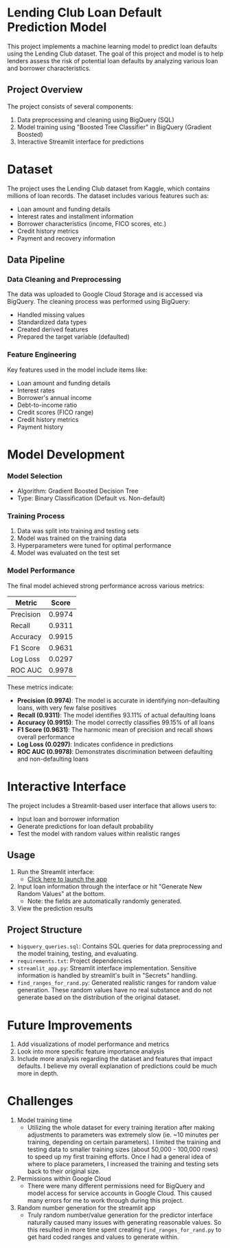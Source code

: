 # Lending Club Loan Default Prediction Model

This project implements a machine learning model to predict loan defaults using the Lending Club dataset. The goal of this project and model is to help lenders assess the risk of potential loan defaults by analyzing various loan and borrower characteristics. 

## Project Overview

The project consists of several components:
1. Data preprocessing and cleaning using BigQuery (SQL)
2. Model training using "Boosted Tree Classifier" in BigQuery (Gradient Boosted)
3. Interactive Streamlit interface for predictions


# Dataset

The project uses the Lending Club dataset from Kaggle, which contains millions of loan records. The dataset includes various features such as:
- Loan amount and funding details
- Interest rates and installment information
- Borrower characteristics (income, FICO scores, etc.)
- Credit history metrics
- Payment and recovery information

## Data Pipeline

### Data Cleaning and Preprocessing
The data was uploaded to Google Cloud Storage and is accessed via BigQuery. The cleaning process was performed using BigQuery:
- Handled missing values
- Standardized data types
- Created derived features
- Prepared the target variable (defaulted)

### Feature Engineering
Key features used in the model include items like:
- Loan amount and funding details
- Interest rates
- Borrower's annual income
- Debt-to-income ratio
- Credit scores (FICO range)
- Credit history metrics
- Payment history


# Model Development

### Model Selection
- Algorithm: Gradient Boosted Decision Tree
- Type: Binary Classification (Default vs. Non-default)

### Training Process
1. Data was split into training and testing sets
2. Model was trained on the training data
3. Hyperparameters were tuned for optimal performance
4. Model was evaluated on the test set

### Model Performance
The final model achieved strong performance across various metrics:

| Metric | Score |
|--------|--------|
| Precision | 0.9974 |
| Recall | 0.9311 |
| Accuracy | 0.9915 |
| F1 Score | 0.9631 |
| Log Loss | 0.0297 |
| ROC AUC | 0.9978 |

These metrics indicate:
- **Precision (0.9974)**: The model is accurate in identifying non-defaulting loans, with very few false positives
- **Recall (0.9311)**: The model identifies 93.11% of actual defaulting loans
- **Accuracy (0.9915)**: The model correctly classifies 99.15% of all loans
- **F1 Score (0.9631)**: The harmonic mean of precision and recall shows overall performance
- **Log Loss (0.0297)**: Indicates confidence in predictions
- **ROC AUC (0.9978)**: Demonstrates discrimination between defaulting and non-defaulting loans


# Interactive Interface

The project includes a Streamlit-based user interface that allows users to:
- Input loan and borrower information
- Generate predictions for loan default probability
- Test the model with random values within realistic ranges


## Usage

1. Run the Streamlit interface:  
   - [Click here to launch the app](https://loan-predictor-dom-schulz.streamlit.app/)
2. Input loan information through the interface or hit "Generate New Random Values" at the bottom.  
   - Note: the fields are automatically randomly generated.  
3. View the prediction results


## Project Structure

- `bigquery_queries.sql`: Contains SQL queries for data preprocessing and the model training, testing, and evaluating.
- `requirements.txt`: Project dependencies
- `streamlit_app.py`: Streamlit interface implementation. Sensitive information is handled by streamlit's built in "Secrets" handling. 
- `find_ranges_for_rand.py`: Generated realistic ranges for random value generation. These random values have no real substance and do not generate based on the distribution of the original dataset. 



# Future Improvements

1. Add visualizations of model performance and metrics 
2. Look into more specific feature importance analysis
3. Include more analysis regarding the dataset and features that impact defaults. I believe my overall explanation of predictions could be much more in depth. 


# Challenges

1. Model training time 
    - Utilizing the whole dataset for every training iteration after making adjustments to parameters was extremely slow (ie. ~10 minutes per training, depending on certain parameters). I limited the training and testing data to smaller training sizes (about 50,000 - 100,000 rows) to speed up my first training efforts. Once I had a general idea of where to place parameters, I increased the training and testing sets back to their original size.  
2. Permissions within Google Cloud
    - There were many different permissions need for BigQuery and model access for service accounts in Google Cloud. This caused many errors for me to work through during this project. 
3. Random number generation for the streamlit app
    - Truly random number/value generation for the predictor interface naturally caused many issues with generating reasonable values. So this resulted in more time spent creating `find_ranges_for_rand.py` to get hard coded ranges and values to generate within. 
